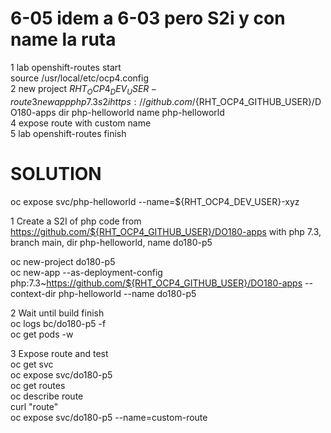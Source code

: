# 6-05 idem a 6-03 pero S2i y con name la ruta

1 lab openshift-routes start  
  source /usr/local/etc/ocp4.config  
2 new project ${RHT_OCP4_DEV_USER}-route  
3 new app  php 7.3 s2i https://github.com/${RHT_OCP4_GITHUB_USER}/DO180-apps dir php-helloworld name php-helloworld  
4 expose route with custom name  
5 lab openshift-routes finish  

# SOLUTION

oc expose svc/php-helloworld --name=${RHT_OCP4_DEV_USER}-xyz  


1 Create a S2I of php code from https://github.com/${RHT_OCP4_GITHUB_USER}/DO180-apps  with php 7.3, branch main, dir php-helloworld, name do180-p5  
 
oc new-project do180-p5  
oc new-app --as-deployment-config  php:7.3~https://github.com/${RHT_OCP4_GITHUB_USER}/DO180-apps --context-dir php-helloworld --name do180-p5  

2 Wait until build finish  
oc logs bc/do180-p5 -f  
oc get pods -w  

3 Expose route and test  
oc get svc  
oc expose svc/do180-p5  
oc get routes  
oc describe route  
curl "route"  
oc expose svc/do180-p5 --name=custom-route  


